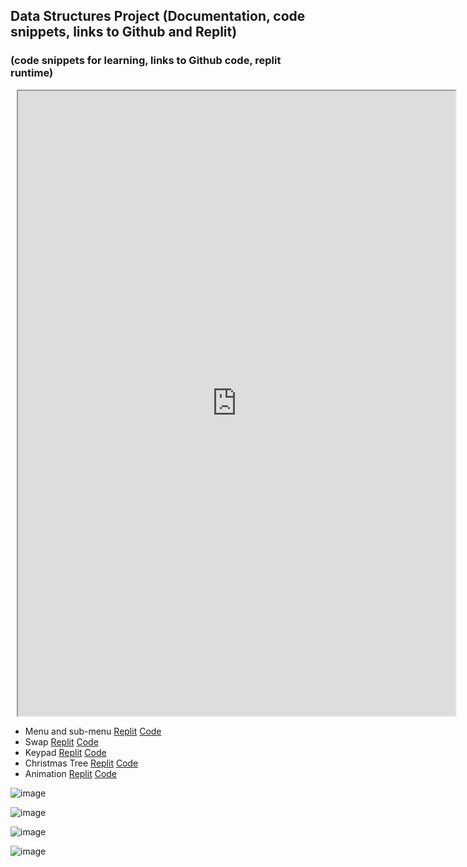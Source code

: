 ## Data Structures Project (Documentation, code snippets, links to Github and Replit)
### (code snippets for learning, links to Github code, replit runtime)

<div class="row justify-content-center" style="margin: 2%;">
    <iframe height="1000px" width="700px" src="https://replit.com/@shrutiapcsp/shrutidatastructures#challenges/menu.py?lite=true#main.py"></iframe>
</div>



- Menu and sub-menu [Replit](https://replit.com/@shrutiapcsp/Menu-and-sub-menu#main.py) [Code](https://github.com/shrutiapcsp/Shruti-Individual-/blob/main/templates/menu.py)
- Swap [Replit](https://replit.com/@shrutiapcsp/swap#main.py) [Code](https://github.com/shrutiapcsp/Shruti-Individual-/blob/main/templates/swap.py)
- Keypad [Replit](https://replit.com/@shrutiapcsp/keypad#main.py) [Code](https://github.com/shrutiapcsp/Shruti-Individual-/blob/main/templates/keypad.py)
- Christmas Tree [Replit](https://replit.com/@shrutiapcsp/christmas#main.py) [Code](https://github.com/shrutiapcsp/Shruti-Individual-/blob/main/templates/Tree.py)
- Animation [Replit](https://replit.com/@shrutiapcsp/animation#main.py) [Code](https://github.com/shrutiapcsp/Shruti-Individual-/blob/main/templates/animation.py)

![image](https://user-images.githubusercontent.com/89223650/157573109-d423a806-cba4-4b01-95a5-68252827e6bc.png)

![image](https://user-images.githubusercontent.com/89223650/157573195-1af01281-15a6-4eb0-8fe8-57ac4552dc7f.png)

![image](https://user-images.githubusercontent.com/89223650/157573303-a3ca43c8-39a0-4929-bd40-8cc6686392b9.png)

![image](https://user-images.githubusercontent.com/89223650/157575085-2ee8a6f7-2380-4305-8f8d-e0d1aae34b36.png)
